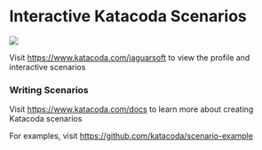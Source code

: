 # Interactive Katacoda Scenarios

[![](http://shields.katacoda.com/katacoda/jaguarsoft/count.svg)](https://www.katacoda.com/jaguarsoft "Get your profile on Katacoda.com")

Visit https://www.katacoda.com/jaguarsoft to view the profile and interactive scenarios

### Writing Scenarios
Visit https://www.katacoda.com/docs to learn more about creating Katacoda scenarios

For examples, visit https://github.com/katacoda/scenario-example
